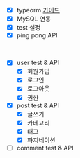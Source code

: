 - [x] typeorm [가이드](https://typeorm.io/#/)
- [x] MySQL 연동
- [x] test 설정
- [x] ping pong API	

<br />

- [x] user test & API
  - [x] 회원가입
  - [x] 로그인
  - [x] 로그아웃
  - [x] 권한
- [x] post test & API
  - [x] 글쓰기
  - [x] 카테고리
  - [x] 태그
  - [x] 파지네이션
- [ ] comment test & API
